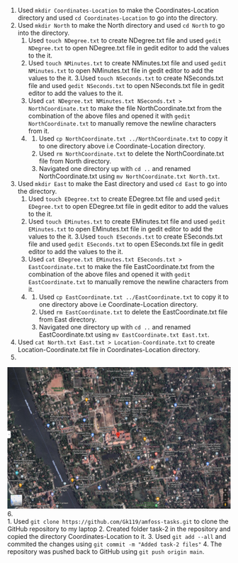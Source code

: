 1. Used `mkdir Coordinates-Location` to make the Coordinates-Location directory and used `cd Coordinates-Location` to go into the directory.
2. Used `mkdir North` to make the North directory and used `cd North` to go into the directory.
	1. Used `touch NDegree.txt` to create NDegree.txt file and used `gedit NDegree.txt` to open NDegree.txt file in gedit editor to add the values to the it.
	2. Used `touch NMinutes.txt` to create NMinutes.txt file and used `gedit NMinutes.txt` to open NMinutes.txt file in gedit editor to add the values to the it.
	3.Used `touch NSeconds.txt` to create NSeconds.txt file and used `gedit NSeconds.txt` to open NSeconds.txt file in gedit editor to add the values to the it.
	4. Used `cat NDegree.txt NMinutes.txt NSeconds.txt > NorthCoordinate.txt` to make the file NorthCoordinate.txt from the combination of the above files and opened it with `gedit NorthCoordinate.txt` to manually remove the newline characters from it.
	5.
		1. Used `cp NorthCoordinate.txt ../NorthCoordinate.txt` to copy it to one directory above i.e Coordinate-Location directory.
		2. Used `rm NorthCoordinate.txt` to delete the NorthCoordinate.txt file from North directory.
		3. Navigated one directory up with `cd ..` and renamed NorthCoordinate.txt using `mv NorthCoordinate.txt North.txt`.
3. Used `mkdir East` to make the East directory and used `cd East` to go into the directory.
	1. Used `touch EDegree.txt` to create EDegree.txt file and used `gedit EDegree.txt` to open EDegree.txt file in gedit editor to add the values to the it.
	2. Used `touch EMinutes.txt` to create EMinutes.txt file and used `gedit EMinutes.txt` to open EMinutes.txt file in gedit editor to add the values to the it.
	3.Used `touch ESeconds.txt` to create ESeconds.txt file and used `gedit ESeconds.txt` to open ESeconds.txt file in gedit editor to add the values to the it.
	4. Used `cat EDegree.txt EMinutes.txt ESeconds.txt > EastCoordinate.txt` to make the file EastCoordinate.txt from the combination of the above files and opened it with `gedit EastCoordinate.txt` to manually remove the newline characters from it.
	5.
		1. Used `cp EastCoordinate.txt ../EastCoordinate.txt` to copy it to one directory above i.e Coordinate-Location directory.
		2. Used `rm EastCoordinate.txt` to delete the EastCoordinate.txt file from East directory.
		3. Navigated one directory up with `cd ..` and renamed EastCoordinate.txt using `mv EastCoordinate.txt East.txt`.
4. Used `cat North.txt East.txt > Location-Coordinate.txt` to create Location-Coordinate.txt file in Coordinates-Location directory.
5. 
!["Location Image"](Location.png?raw=true "Location Image")
6. 	
	1. Used `git clone https://github.com/Gk119/amfoss-tasks.git` to clone the GitHub repository to my laptop
	2. Created folder task-2 in the repository and copied the directory Coordinates-Location to it.
	3. Used `git add --all` and commited the changes using `git commit -m "Added task-2 files"`
	4. The repository was pushed back to GitHub using `git push origin main`.


